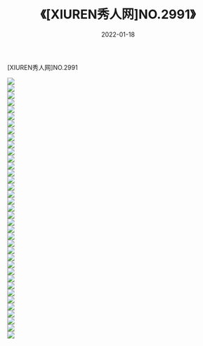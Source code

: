 ﻿---
layout: post
title:  《[XIUREN秀人网]NO.2991》
date:   2022-01-18
img: http://img.660000.xyz/Sharelink/秀人网/秀人网第03部分/[XIUREN秀人网]NO.2991/000.jpg
categories: [美女, 清纯, 唯美]
---

[XIUREN秀人网]NO.2991

 ![](http://img.660000.xyz/Sharelink/秀人网/秀人网第03部分/[XIUREN秀人网]NO.2991/001.jpg) <br>![](http://img.660000.xyz/Sharelink/秀人网/秀人网第03部分/[XIUREN秀人网]NO.2991/002.jpg) <br>![](http://img.660000.xyz/Sharelink/秀人网/秀人网第03部分/[XIUREN秀人网]NO.2991/003.jpg) <br>![](http://img.660000.xyz/Sharelink/秀人网/秀人网第03部分/[XIUREN秀人网]NO.2991/004.jpg) <br>![](http://img.660000.xyz/Sharelink/秀人网/秀人网第03部分/[XIUREN秀人网]NO.2991/005.jpg) <br>![](http://img.660000.xyz/Sharelink/秀人网/秀人网第03部分/[XIUREN秀人网]NO.2991/006.jpg) <br>![](http://img.660000.xyz/Sharelink/秀人网/秀人网第03部分/[XIUREN秀人网]NO.2991/007.jpg) <br>![](http://img.660000.xyz/Sharelink/秀人网/秀人网第03部分/[XIUREN秀人网]NO.2991/008.jpg) <br>![](http://img.660000.xyz/Sharelink/秀人网/秀人网第03部分/[XIUREN秀人网]NO.2991/009.jpg) <br>![](http://img.660000.xyz/Sharelink/秀人网/秀人网第03部分/[XIUREN秀人网]NO.2991/010.jpg) <br>![](http://img.660000.xyz/Sharelink/秀人网/秀人网第03部分/[XIUREN秀人网]NO.2991/011.jpg) <br>![](http://img.660000.xyz/Sharelink/秀人网/秀人网第03部分/[XIUREN秀人网]NO.2991/012.jpg) <br>![](http://img.660000.xyz/Sharelink/秀人网/秀人网第03部分/[XIUREN秀人网]NO.2991/013.jpg) <br>![](http://img.660000.xyz/Sharelink/秀人网/秀人网第03部分/[XIUREN秀人网]NO.2991/014.jpg) <br>![](http://img.660000.xyz/Sharelink/秀人网/秀人网第03部分/[XIUREN秀人网]NO.2991/015.jpg) <br>![](http://img.660000.xyz/Sharelink/秀人网/秀人网第03部分/[XIUREN秀人网]NO.2991/016.jpg) <br>![](http://img.660000.xyz/Sharelink/秀人网/秀人网第03部分/[XIUREN秀人网]NO.2991/017.jpg) <br>![](http://img.660000.xyz/Sharelink/秀人网/秀人网第03部分/[XIUREN秀人网]NO.2991/018.jpg) <br>![](http://img.660000.xyz/Sharelink/秀人网/秀人网第03部分/[XIUREN秀人网]NO.2991/019.jpg) <br>![](http://img.660000.xyz/Sharelink/秀人网/秀人网第03部分/[XIUREN秀人网]NO.2991/020.jpg) <br>![](http://img.660000.xyz/Sharelink/秀人网/秀人网第03部分/[XIUREN秀人网]NO.2991/021.jpg) <br>![](http://img.660000.xyz/Sharelink/秀人网/秀人网第03部分/[XIUREN秀人网]NO.2991/022.jpg) <br>![](http://img.660000.xyz/Sharelink/秀人网/秀人网第03部分/[XIUREN秀人网]NO.2991/023.jpg) <br>![](http://img.660000.xyz/Sharelink/秀人网/秀人网第03部分/[XIUREN秀人网]NO.2991/024.jpg) <br>![](http://img.660000.xyz/Sharelink/秀人网/秀人网第03部分/[XIUREN秀人网]NO.2991/025.jpg) <br>![](http://img.660000.xyz/Sharelink/秀人网/秀人网第03部分/[XIUREN秀人网]NO.2991/026.jpg) <br>![](http://img.660000.xyz/Sharelink/秀人网/秀人网第03部分/[XIUREN秀人网]NO.2991/027.jpg) <br>![](http://img.660000.xyz/Sharelink/秀人网/秀人网第03部分/[XIUREN秀人网]NO.2991/028.jpg) <br>![](http://img.660000.xyz/Sharelink/秀人网/秀人网第03部分/[XIUREN秀人网]NO.2991/029.jpg) <br>![](http://img.660000.xyz/Sharelink/秀人网/秀人网第03部分/[XIUREN秀人网]NO.2991/030.jpg) <br>![](http://img.660000.xyz/Sharelink/秀人网/秀人网第03部分/[XIUREN秀人网]NO.2991/031.jpg) <br>![](http://img.660000.xyz/Sharelink/秀人网/秀人网第03部分/[XIUREN秀人网]NO.2991/032.jpg) <br>![](http://img.660000.xyz/Sharelink/秀人网/秀人网第03部分/[XIUREN秀人网]NO.2991/033.jpg) <br>![](http://img.660000.xyz/Sharelink/秀人网/秀人网第03部分/[XIUREN秀人网]NO.2991/034.jpg) <br>![](http://img.660000.xyz/Sharelink/秀人网/秀人网第03部分/[XIUREN秀人网]NO.2991/035.jpg) <br>![](http://img.660000.xyz/Sharelink/秀人网/秀人网第03部分/[XIUREN秀人网]NO.2991/036.jpg) <br>![](http://img.660000.xyz/Sharelink/秀人网/秀人网第03部分/[XIUREN秀人网]NO.2991/037.jpg) <br>